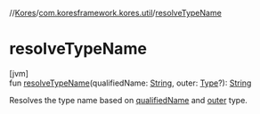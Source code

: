 //[Kores](../../index.md)/[com.koresframework.kores.util](index.md)/[resolveTypeName](resolve-type-name.md)

# resolveTypeName

[jvm]\
fun [resolveTypeName](resolve-type-name.md)(qualifiedName: [String](https://kotlinlang.org/api/latest/jvm/stdlib/kotlin/-string/index.html), outer: [Type](https://docs.oracle.com/javase/8/docs/api/java/lang/reflect/Type.html)?): [String](https://kotlinlang.org/api/latest/jvm/stdlib/kotlin/-string/index.html)

Resolves the type name based on [qualifiedName](resolve-type-name.md) and [outer](resolve-type-name.md) type.
